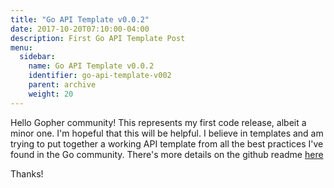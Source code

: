 ```yaml
---
title: "Go API Template v0.0.2"
date: 2017-10-20T07:10:00-04:00
description: First Go API Template Post
menu:
  sidebar:
    name: Go API Template v0.0.2
    identifier: go-api-template-v002
    parent: archive
    weight: 20
---
```



Hello Gopher community! This represents my first code release, albeit a minor one.  I'm hopeful that this will be helpful.  I believe in templates and am trying to put together a working API template from all the best practices I've found in the Go community. There's more details on the github readme [here][go-api-template]

Thanks!

[go-api-template]:   https://github.com/gilcrest/go-API-template
